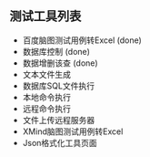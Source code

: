 ## 测试工具列表

- 百度脑图测试用例转Excel (done)
- 数据库控制 (done)
- 数据增删该查 (done)
- 文本文件生成
- 数据库SQL文件执行
- 本地命令执行
- 远程命令执行
- 文件上传远程服务器
- XMind脑图测试用例转Excel
- Json格式化工具页面